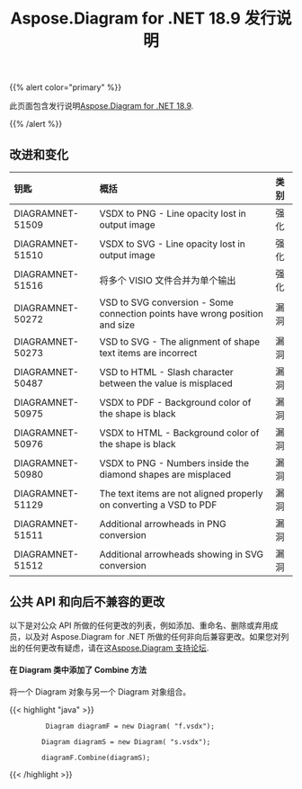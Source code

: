 ﻿---
title: Aspose.Diagram for .NET 18.9 发行说明
type: docs
weight: 40
url: /zh/net/aspose-diagram-for-net-18-9-release-notes/
---
{{% alert color="primary" %}} 

此页面包含发行说明[Aspose.Diagram for .NET 18.9](https://www.nuget.org/packages/Aspose.Diagram/18.9.0).

{{% /alert %}} 
## **改进和变化**

|**钥匙**|**概括**|**类别**|
|:- |:- |:- |
|DIAGRAMNET-51509|VSDX to PNG - Line opacity lost in output image|强化|
|DIAGRAMNET-51510|VSDX to SVG - Line opacity lost in output image|强化|
|DIAGRAMNET-51516|将多个 VISIO 文件合并为单个输出|强化|
|DIAGRAMNET-50272|VSD to SVG conversion - Some connection points have wrong position and size|漏洞|
|DIAGRAMNET-50273|VSD to SVG - The alignment of shape text items are incorrect|漏洞|
|DIAGRAMNET-50487|VSD to HTML - Slash character between the value is misplaced|漏洞|
|DIAGRAMNET-50975|VSDX to PDF - Background color of the shape is black|漏洞|
|DIAGRAMNET-50976|VSDX to HTML - Background color of the shape is black|漏洞|
|DIAGRAMNET-50980|VSDX to PNG - Numbers inside the diamond shapes are misplaced|漏洞|
|DIAGRAMNET-51129|The text items are not aligned properly on converting a VSD to PDF|漏洞|
|DIAGRAMNET-51511|Additional arrowheads in PNG conversion|漏洞|
|DIAGRAMNET-51512|Additional arrowheads showing in SVG conversion|漏洞|
## **公共 API 和向后不兼容的更改**
以下是对公众 API 所做的任何更改的列表，例如添加、重命名、删除或弃用成员，以及对 Aspose.Diagram for .NET 所做的任何非向后兼容更改。如果您对列出的任何更改有疑虑，请在这[Aspose.Diagram 支持论坛](https://forum.aspose.com/c/diagram/17).
#### **在 Diagram 类中添加了 Combine 方法**
将一个 Diagram 对象与另一个 Diagram 对象组合。

{{< highlight "java" >}}

             Diagram diagramF = new Diagram( "f.vsdx");

            Diagram diagramS = new Diagram( "s.vsdx");

            diagramF.Combine(diagramS);

{{< /highlight >}}

